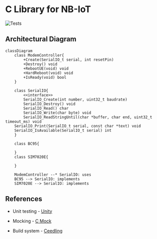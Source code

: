 # C Library for NB-IoT

![Tests](https://github.com/aungkhantmaw64/nbiot-driver/actions/workflows/workflow.yml/badge.svg)

## Architectural Diagram

```mermaid
classDiagram
    class ModemController{
        +Create(SerialIO_t serial, int resetPin)
        +Destroy() void
        +RebootUE(void) void
        +HardReboot(void) void
        +IsReady(void) bool
    }

    class SerialIO{
        <<interface>>
        SerialIO_Create(int number, uint32_t baudrate)
        SerialIO_Destroy() void
        SerialIO_Read() char
        SerialIO_Write(char byte) void
        SerialIO_ReadStringUntil(char *buffer, char end, uint32_t timeout_ms) void
    SerialIO_Print(SerialIO_t serial, const char *text) void
    SerialIO_IsAvailable(SerialIO_t serial) int
    }

    class BC95{

    }
    class SIM7020E{

    }

    ModemController --* SerialIO: uses
    BC95 --> SerialIO: implements
    SIM7020E --> SerialIO: implements

```

## References

- Unit testing - [Unity](https://github.com/ThrowTheSwitch/Unity)

- Mocking - [C Mock](https://github.com/ThrowTheSwitch/CMock)

- Build system - [Ceedling](https://github.com/ThrowTheSwitch/Ceedling)
